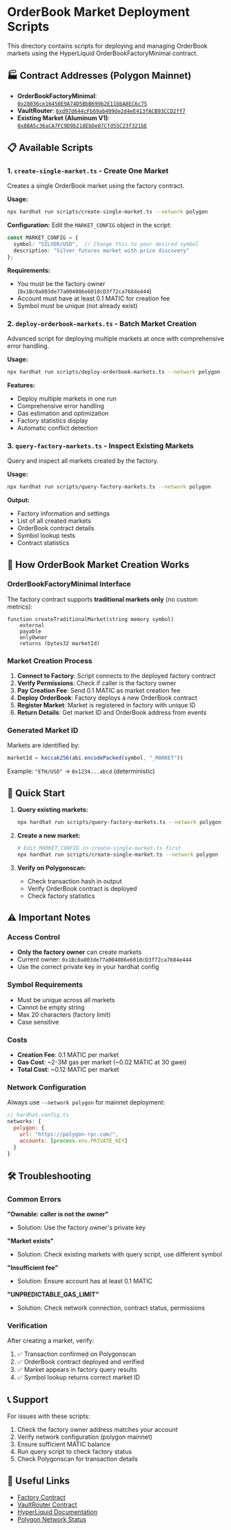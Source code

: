 # OrderBook Market Deployment Scripts

This directory contains scripts for deploying and managing OrderBook markets using the HyperLiquid OrderBookFactoryMinimal contract.

## 🏭 Contract Addresses (Polygon Mainnet)

- **OrderBookFactoryMinimal**: [`0x28036ce16450E9A74D5BbB699b2E11bbA8EC6c75`](https://polygonscan.com/address/0x28036ce16450E9A74D5BbB699b2E11bbA8EC6c75)
- **VaultRouter**: [`0xd97d644cFb69ab409de2d4eE413fACB93CCD2ff7`](https://polygonscan.com/address/0xd97d644cFb69ab409de2d4eE413fACB93CCD2ff7)
- **Existing Market (Aluminum V1)**: [`0x8BA5c36aCA7FC9D9b218EbDe87Cfd55C23f321bE`](https://polygonscan.com/address/0x8BA5c36aCA7FC9D9b218EbDe87Cfd55C23f321bE)

## 📋 Available Scripts

### 1. `create-single-market.ts` - Create One Market

Creates a single OrderBook market using the factory contract.

**Usage:**
```bash
npx hardhat run scripts/create-single-market.ts --network polygon
```

**Configuration:**
Edit the `MARKET_CONFIG` object in the script:
```typescript
const MARKET_CONFIG = {
  symbol: "SILVER/USD",  // Change this to your desired symbol
  description: "Silver futures market with price discovery"
};
```

**Requirements:**
- You must be the factory owner (`0x1Bc0a803de77a004086e6010cD3f72ca7684e444`)
- Account must have at least 0.1 MATIC for creation fee
- Symbol must be unique (not already exist)

### 2. `deploy-orderbook-markets.ts` - Batch Market Creation

Advanced script for deploying multiple markets at once with comprehensive error handling.

**Usage:**
```bash
npx hardhat run scripts/deploy-orderbook-markets.ts --network polygon
```

**Features:**
- Deploy multiple markets in one run
- Comprehensive error handling
- Gas estimation and optimization
- Factory statistics display
- Automatic conflict detection

### 3. `query-factory-markets.ts` - Inspect Existing Markets

Query and inspect all markets created by the factory.

**Usage:**
```bash
npx hardhat run scripts/query-factory-markets.ts --network polygon
```

**Output:**
- Factory information and settings
- List of all created markets
- OrderBook contract details
- Symbol lookup tests
- Contract statistics

## 🔧 How OrderBook Market Creation Works

### OrderBookFactoryMinimal Interface

The factory contract supports **traditional markets only** (no custom metrics):

```solidity
function createTraditionalMarket(string memory symbol) 
    external 
    payable
    onlyOwner
    returns (bytes32 marketId)
```

### Market Creation Process

1. **Connect to Factory**: Script connects to the deployed factory contract
2. **Verify Permissions**: Check if caller is the factory owner
3. **Pay Creation Fee**: Send 0.1 MATIC as market creation fee
4. **Deploy OrderBook**: Factory deploys a new OrderBook contract
5. **Register Market**: Market is registered in factory with unique ID
6. **Return Details**: Get market ID and OrderBook address from events

### Generated Market ID

Markets are identified by:
```typescript
marketId = keccak256(abi.encodePacked(symbol, "_MARKET"))
```

Example: `"ETH/USD"` → `0x1234...abcd` (deterministic)

## 🚀 Quick Start

1. **Query existing markets:**
   ```bash
   npx hardhat run scripts/query-factory-markets.ts --network polygon
   ```

2. **Create a new market:**
   ```bash
   # Edit MARKET_CONFIG in create-single-market.ts first
   npx hardhat run scripts/create-single-market.ts --network polygon
   ```

3. **Verify on Polygonscan:**
   - Check transaction hash in output
   - Verify OrderBook contract is deployed
   - Check factory statistics

## ⚠️ Important Notes

### Access Control
- **Only the factory owner** can create markets
- Current owner: `0x1Bc0a803de77a004086e6010cD3f72ca7684e444`
- Use the correct private key in your hardhat config

### Symbol Requirements
- Must be unique across all markets
- Cannot be empty string
- Max 20 characters (factory limit)
- Case sensitive

### Costs
- **Creation Fee**: 0.1 MATIC per market
- **Gas Cost**: ~2-3M gas per market (~0.02 MATIC at 30 gwei)
- **Total Cost**: ~0.12 MATIC per market

### Network Configuration
Always use `--network polygon` for mainnet deployment:

```javascript
// hardhat.config.ts
networks: {
  polygon: {
    url: "https://polygon-rpc.com/",
    accounts: [process.env.PRIVATE_KEY]
  }
}
```

## 🛠️ Troubleshooting

### Common Errors

**"Ownable: caller is not the owner"**
- Solution: Use the factory owner's private key

**"Market exists"**
- Solution: Check existing markets with query script, use different symbol

**"Insufficient fee"**
- Solution: Ensure account has at least 0.1 MATIC

**"UNPREDICTABLE_GAS_LIMIT"**
- Solution: Check network connection, contract status, permissions

### Verification

After creating a market, verify:
1. ✅ Transaction confirmed on Polygonscan
2. ✅ OrderBook contract deployed and verified
3. ✅ Market appears in factory query results
4. ✅ Symbol lookup returns correct market ID

## 📞 Support

For issues with these scripts:
1. Check the factory owner address matches your account
2. Verify network configuration (polygon mainnet)
3. Ensure sufficient MATIC balance
4. Run query script to check factory status
5. Check Polygonscan for transaction details

## 🔗 Useful Links

- [Factory Contract](https://polygonscan.com/address/0x28036ce16450E9A74D5BbB699b2E11bbA8EC6c75)
- [VaultRouter Contract](https://polygonscan.com/address/0xd97d644cFb69ab409de2d4eE413fACB93CCD2ff7)
- [HyperLiquid Documentation](../docs/)
- [Polygon Network Status](https://status.polygon.technology/)

